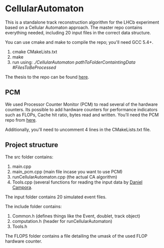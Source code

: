 # CellularAutomaton

This is a standalone track reconstruction algorithm for the LHCb experiment based on a Cellular Automaton approach.
The master repo contains everything needed, including 20 input files in the correct data structure.

You can use cmake and make to compile the repo; you'll need GCC 5.4+.

1. cmake CMakeLists.txt
2. make
3. run using: *./CellularAutomaton pathToFolderContaintingData #FilesToBeProcessed*

The thesis to the repo can be found [here](http://www.scriptiesonline.uba.uva.nl/scriptie/652350).


## PCM
We used Processor Counter Monitor (PCM) to read several of the hardware counters.
Its possible to add hardware counters for performance indicators such as FLOPs, Cache hit ratio, bytes read and written.
You'll need the PCM repo from [here](https://github.com/opcm/pcm).

Additionally, you'll need to uncomment 4 lines in the CMakeLists.txt file.

## Project structure
The src folder contains:
1. main.cpp
2. main_pcm.cpp (main file incase you want to use PCM)
3. runCellularAutomaton.cpp (the actual CA algorithm)
4. Tools.cpp (several functions for reading the input data by [Daniel Campora](https://gitlab.cern.ch/dcampora/search_by_triplet).

The input folder contains 20 simulated event files.

The include folder contains:
1. Common.h (defines things like the Event, doublet, track object)
2. computation.h (header for runCellularAutomaton)
3. Tools.h

The FLOPS folder contains a file detailing the umask of the used FLOP hardware counter.